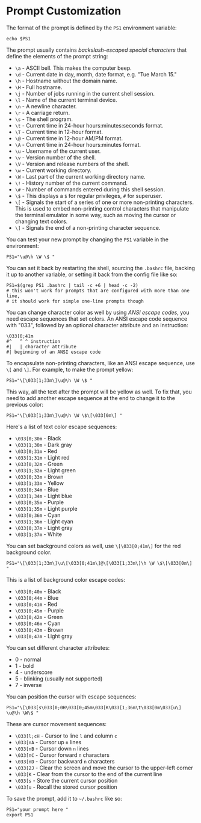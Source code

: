 # Prompt Customization

The format of the prompt is defined by the `PS1` environment variable:

    echo $PS1

The prompt usually contains *backslash-escaped special characters* that define
the elements of the prompt string:

- `\a` - ASCII bell. This makes the computer beep.
- `\d` - Current date in day, month, date format, e.g. "Tue March 15." 
- `\h` - Hostname without the domain name.
- `\H` - Full hostname.
- `\j` - Number of jobs running in the current shell session.
- `\l` - Name of the current terminal device.
- `\n` - A newline character.
- `\r` - A carriage return.
- `\s` - The shell program.
- `\t` - Current time in 24-hour hours:minutes:seconds format.
- `\T` - Current time in 12-hour format.
- `\@` - Current time in 12-hour AM/PM format.
- `\A` - Current time in 24-hour hours:minutes format.
- `\u` - Username of the current user.
- `\v` - Version number of the shell.
- `\V` - Version and release numbers of the shell.
- `\w` - Current working directory.
- `\W` - Last part of the current working directory name.
- `\!` - History number of the current command.
- `\#` - Number of commands entered during this shell session.
- `\$` - This displays a `$` for regular privileges, `#` for superuser.
- `\[` - Signals the start of a series of one or more non-printing characters.
  This is used to embed non-printing control characters that manipulate the
  terminal emulator in some way, such as moving the cursor or changing text
  colors.
- `\]` - Signals the end of a non-printing character sequence.

You can test your new prompt by changing the `PS1` variable in the environment:

    PS1="\u@\h \W \$ "

You can set it back by restarting the shell, sourcing the `.bashrc` file,
backing it up to another variable, or setting it back from the config file like
so:

    PS1=$(grep PS1 .bashrc | tail -c +6 | head -c -2)
    # this won't work for prompts that are configured with more than one line,
    # it should work for simple one-line prompts though

You can change character color as well by using *ANSI escape codes*, you need
escape sequences that set colors. An ANSI escape code sequence with "033",
followed by an optional character attribute and an instruction:

    \033[0;41m
    #^   ^ ^ instruction
    #|   | character attribute
    #| beginning of an ANSI escape code

To encapsulate non-printing characters, like an ANSI escape sequence, use `\[`
and `\]`. For example, to make the prompt yellow:

    PS1="\[\033[1;33m\]\u@\h \W \$ "

This way, all the text after the prompt will be yellow as well. To fix that,
you need to add another escape sequence at the end to change it to the previous
color:

    PS1="\[\033[1;33m\]\u@\h \W \$\[\033[0m\] "

Here's a list of text color escape sequences:

- `\033[0;30m` - Black
- `\033[1;30m` - Dark gray
- `\033[0;31m` - Red
- `\033[1;31m` - Light red
- `\033[0;32m` - Green
- `\033[1;32m` - Light green
- `\033[0;33m` - Brown
- `\033[1;33m` - Yellow
- `\033[0;34m` - Blue
- `\033[1;34m` - Light blue
- `\033[0;35m` - Purple
- `\033[1;35m` - Light purple
- `\033[0;36m` - Cyan
- `\033[1;36m` - Light cyan
- `\033[0;37m` - Light gray
- `\033[1;37m` - White

You can set background colors as well, use `\[\033[0;41m\]` for the red
background color.

    PS1="\[\033[1;33m\]\u\[\033[0;41m\]@\[\033[1;33m\]\h \W \$\[\033[0m\] "

This is a list of background color escape codes:

- `\033[0;40m` - Black
- `\033[0;44m` - Blue
- `\033[0;41m` - Red
- `\033[0;45m` - Purple
- `\033[0;42m` - Green
- `\033[0;46m` - Cyan
- `\033[0;43m` - Brown
- `\033[0;47m` - Light gray

You can set different character attributes:

- 0 - normal
- 1 - bold
- 4 - underscore
- 5 - blinking (usually not supported)
- 7 - inverse

You can position the cursor with escape sequences:

    PS1="\[\033[s\033[0;0H\033[0;45m\033[K\033[1;36m\t\033[0m\033[u\]
    \u@\h \W\$ "

These are cursor movement sequences:

- `\033[l;cH` - Cursor to line `l` and column `c`
- `\033[nA` - Cursor up `n` lines
- `\033[nB` - Cursor down `n` lines
- `\033[nC` - Cursor forward `n` characters
- `\033[nD` - Cursor backward `n` characters
- `\033[2J` - Clear the screen and move the cursor to the upper-left corner
- `\033[K` - Clear from the cursor to the end of the current line
- `\033[s` - Store the current cursor position
- `\033[u` - Recall the stored cursor position

To save the prompt, add it to `~/.bashrc` like so:

    PS1="your prompt here "
    export PS1

